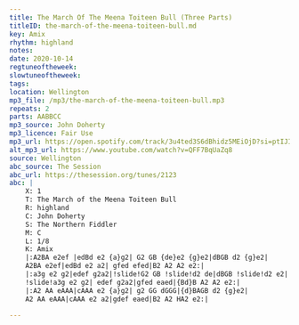 ```yaml
---
title: The March Of The Meena Toiteen Bull (Three Parts)
titleID: the-march-of-the-meena-toiteen-bull.md
key: Amix
rhythm: highland
notes:
date: 2020-10-14
regtuneoftheweek:
slowtuneoftheweek:
tags:
location: Wellington
mp3_file: /mp3/the-march-of-the-meena-toiteen-bull.mp3
repeats: 2
parts: AABBCC
mp3_source: John Doherty
mp3_licence: Fair Use
mp3_url: https://open.spotify.com/track/3u4ted3S6dBhidz5MEiOjD?si=ptIJIjTJSAGVvDRSmh4uwQ
alt_mp3_url: https://www.youtube.com/watch?v=QFF7BqUaZq8
source: Wellington
abc_source: The Session
abc_url: https://thesession.org/tunes/2123
abc: |
    X: 1
    T: The March of the Meena Toiteen Bull
    R: highland
    C: John Doherty
    S: The Northern Fiddler
    M: C
    L: 1/8
    K: Amix
    |:A2BA e2ef |edBd e2 {a}g2| G2 GB {de}e2 {g}e2|dBGB d2 {g}e2|
    A2BA e2ef|edBd e2 a2| gfed efed|B2 A2 A2 e2:|
    |:a3g e2 g2|edef g2a2|!slide!G2 GB !slide!d2 de|dBGB !slide!d2 e2|
    !slide!a3g e2 g2| edef g2a2|gfed eaed|{Bd}B A2 A2 e2:|
    |:A2 AA eAAA|cAAA e2 {a}g2| g2 GG dGGG|{d}BAGB d2 {g}e2|
    A2 AA eAAA|cAAA e2 a2|gdef eaed|B2 A2 HA2 e2:|

---
```

